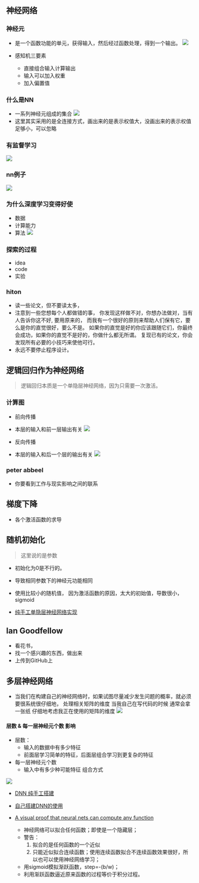 ## 神经网络


### 神经元

* 是一个函数功能的单元，获得输入，然后经过函数处理，得到一个输出。
![](11.000-深度前馈网络/神经元表示.png)

* 感知机三要素
    * 直接组合输入计算输出
    * 输入可以加入权重
    * 加入偏置值

### 什么是NN

* 一系列神经元组成的集合
![](11.000-深度前馈网络/神经网络表示.png)
* 这里其实采用的是全连接方式，画出来的是表示权值大，没画出来的表示权值足够小，可以忽略


### 有监督学习

![](11.000-深度前馈网络/有监督学习概况.png)


### nn例子
![](11.000-深度前馈网络/nn例子.png)


### 为什么深度学习变得好使

* 数据
* 计算能力
* 算法
![](11.000-深度前馈网络/为什么nn变得好使了.png)


### 探索的过程
* idea
* code
* 实验

### hiton

* 读一些论文，但不要读太多，
* 注意到一些您想每个人都做错的事， 你发现这样做不对，你想办法做对，当有人告诉你这不好, 要用原来的，
 而我有一个很好的原则来帮助人们保有它，要么是你的直觉很好，要么不是。
如果你的直觉是好的你应该跟随它们，你最终会成功，如果你的直觉不是好的，你做什么都无所谓。
复现已有的论文，你会发现所有必要的小技巧来使他可行。
* 永远不要停止程序设计。




## 逻辑回归作为神经网络

> 逻辑回归本质是一个单隐层神经网络，因为只需要一次激活。

### 计算图

* 前向传播
* 本层的输入和前一层输出有关
![](11.000-深度前馈网络/Foward.png)

* 反向传播
* 本层的输入和后一个层的输出有关
![](11.000-深度前馈网络/backward.png)


### peter abbeel 

* 你要看到工作与现实影响之间的联系


## 梯度下降

* 各个激活函数的求导



## 随机初始化

> 这里说的是参数

* 初始化为0是不行的。
* 导致相同参数下的神经元功能相同
* 使用比较小的随机值， 因为激活函数的原因，太大的初始值，导数很小，sigmoid


* [纯手工单隐层神经网络实现](11.000-深度前馈网络/classification+with+one+hidden+layer+纯手工.ipynb)


## lan Goodfellow

* 看花书，
* 找一个感兴趣的东西，做出来
* 上传到GitHub上



## 多层神经网络

* 当我们在构建自己的神经网络时，如果试图尽量减少发生问题的概率，就必须要很系统很仔细地，
处理相关矩阵的维度 当我自己在写代码的时候 通常会拿一张纸 仔细地考虑我正在使用的矩阵的维度
![](11.000-深度前馈网络/w的维度.png)

 
#### 层数 & 每一层神经元个数 影响

* 层数：
    * 输入的数据中有多少特征
    * 前面层学习简单的特征，后面层组合学习到更复杂的特征
* 每一层神经元个数
    * 输入中有多少种可能特征 组合方式
    
![](11.000-深度前馈网络/层数和每层神经元个数.png)
 
 
* [DNN 纯手工搭建](11.000-深度前馈网络/DNN_纯手工.ipynb)
* [自己搭建DNN的使用](11.000-深度前馈网络/DNN_Application.ipynb)




* [A visual proof that neural nets can compute any function](http://neuralnetworksanddeeplearning.com/chap4.html)
    * 神经网络可以拟合任何函数；即使是一个隐藏层；
    * 警告：
        1. 拟合的是任何函数的一个近似
        2. 只能近似拟合连续函数；使用连续函数拟合不连续函数效果很好，所以也可以使用神经网络学习；
    * 用sigmoid模拟渐跃函数，step=-(b/w)；
    * 利用渐跃函数逼近原来函数的过程等价于积分过程。

